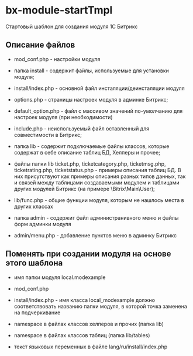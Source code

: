 # bx-module-startTmpl

Стартовый шаблон для создания модуля 1С Битрикс

## Описание файлов

* mod_conf.php - настройки модуля

* папка install - содержит файлы, используемые для установки модуля;

* install/index.php - основной файл инсталяции/деинсталяции модуля

* options.php - страницы настроек модуля в админке Битрикс;

* default_option.php - файл с массивом значений по-умолчанию для настроек модуля (при необходимости)

* include.php - неиспользуемый файл оставленный для совместимости в Битрикс;

* папка lib - содержит подключаемые файлы классов, которые содержат в себе описание таблиц БД, Хелперы и прочее;

* файлы папки lib ticket.php, ticketcategory.php, ticketmsg.php, ticketrating.php, ticketstatus.php - примеры
описания таблиц БД. В них присутствуют как примеры описания разных типов данных, 
так и связей между таблицами создаваемыми модулем и таблицами других модулей Битрикс (на примере \Bitrix\Main\User);
 
* lib/func.php - общие функции модуля, которым не нашлось места в других классах

* папка admin - содержит файл администранивного меню и файлы форм админки модуля

* admin/menu.php - добавление пунктов меню в админку Битрикс

## Поменять при создании модуля на основе этого шаблона

* имя папки модуля local.modexample

* mod_conf.php

* install/index.php - имя класса local_modexample должно соответствовать 
названию папки модуля, в которой точка заменена на подчеркивание

* namespace в файлах классов хелперов и прочих (папка lib)

* namespace в файлах классов таблиц (папка lib/tables)

* текст языковых переменных в файле lang/ru/install/index.php
